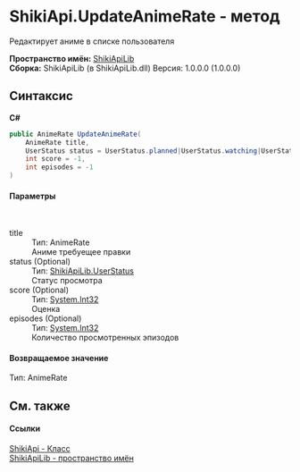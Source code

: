 # ShikiApi.UpdateAnimeRate - метод
 

Редактирует аниме в списке пользователя

**Пространство имён:**&nbsp;<a href="N_ShikiApiLib">ShikiApiLib</a><br />**Сборка:**&nbsp;ShikiApiLib (в ShikiApiLib.dll) Версия: 1.0.0.0 (1.0.0.0)

## Синтаксис

**C#**<br />
``` C#
public AnimeRate UpdateAnimeRate(
	AnimeRate title,
	UserStatus status = UserStatus.planned|UserStatus.watching|UserStatus.completed|UserStatus.on_hold,
	int score = -1,
	int episodes = -1
)
```


#### Параметры
&nbsp;<dl><dt>title</dt><dd>Тип:&nbsp;AnimeRate<br />Аниме требуещее правки</dd><dt>status (Optional)</dt><dd>Тип:&nbsp;<a href="T_ShikiApiLib_UserStatus">ShikiApiLib.UserStatus</a><br />Статус просмотра</dd><dt>score (Optional)</dt><dd>Тип:&nbsp;<a href="http://msdn2.microsoft.com/ru-ru/library/td2s409d" target="_blank">System.Int32</a><br />Оценка</dd><dt>episodes (Optional)</dt><dd>Тип:&nbsp;<a href="http://msdn2.microsoft.com/ru-ru/library/td2s409d" target="_blank">System.Int32</a><br />Количество просмотренных эпизодов</dd></dl>

#### Возвращаемое значение
Тип:&nbsp;AnimeRate

## См. также


#### Ссылки
<a href="T_ShikiApiLib_ShikiApi">ShikiApi - Класс</a><br /><a href="N_ShikiApiLib">ShikiApiLib - пространство имён</a><br />